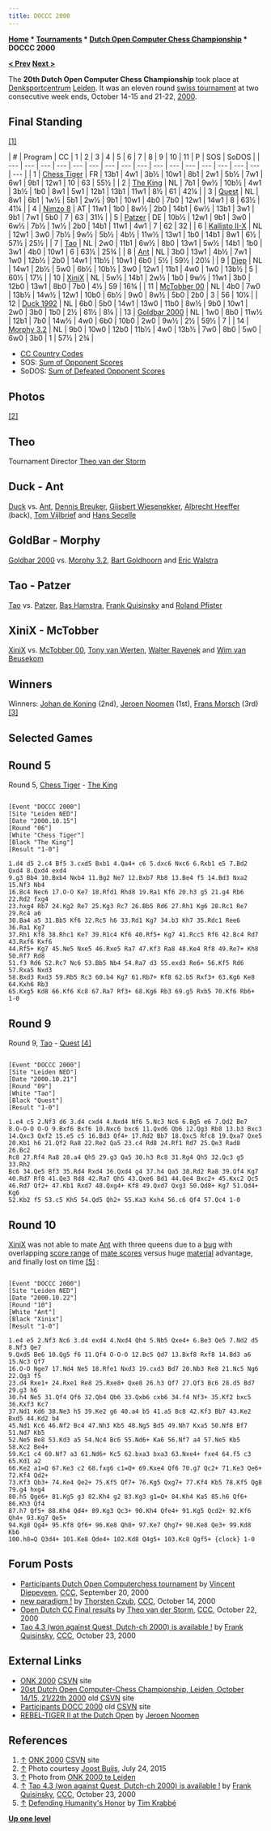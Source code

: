 ```yaml
---
title: DOCCC 2000
---
```

**[Home](Home "Home") * [Tournaments](Tournaments_and_Matches "Tournaments and Matches") * [Dutch Open Computer Chess Championship](Dutch_Open_Computer_Chess_Championship "Dutch Open Computer Chess Championship") * DOCCC 2000**

**[\< Prev](DOCCC_1999 "DOCCC 1999") [Next >](DOCCC_2001 "DOCCC 2001")**

The **20th Dutch Open Computer Chess Championship** took place at [Denksportcentrum](http://www.denksportcentrumleiden.nl/) [Leiden](https://en.wikipedia.org/wiki/Leiden). It was an eleven round [swiss tournament](https://en.wikipedia.org/wiki/Swiss-system_tournament) at two consecutive week ends, October 14-15 and 21-22, [2000](Timeline#2000 "Timeline").

## Final Standing

<a id="cite-note-1" href="#cite-ref-1">[1]</a>

|  #
|  Program
|  CC
|  1
|  2
|  3
|  4
|  5
|  6
|  7
|  8
|  9
|  10
|  11
|  P
|  SOS
|  SoDOS
|
| --- | --- | --- | --- | --- | --- | --- | --- | --- | --- | --- | --- | --- | --- | --- | --- | --- |
|  1
| [Chess Tiger](Chess_Tiger "Chess Tiger") |  FR
|  13b1
|  4w1
|  3b½
|  10w1
|  8b1
|  2w1
|  5b½
|  7w1
|  6w1
|  9b1
|  12w1
|  10
|  63
|  55½
|
|  2
| [The King](The_King "The King") |  NL
|  7b1
|  9w½
|  10b½
|  4w1
|  3b½
|  1b0
|  8w1
|  5w1
|  12b1
|  13b1
|  11w1
|  8½
|  61
|  42¼
|
|  3
| [Quest](Quest "Quest") |  NL
|  8w1
|  6b1
|  1w½
|  5b1
|  2w½
|  9b1
|  10w1
|  4b0
|  7b0
|  12w1
|  14w1
|  8
|  63½
|  41¼
|
|  4
| [Nimzo 8](Nimzo "Nimzo") |  AT
|  11w1
|  1b0
|  8w½
|  2b0
|  14b1
|  6w½
|  13b1
|  3w1
|  9b1
|  7w1
|  5b0
|  7
|  63
|  31½
|
|  5
| [Patzer](Patzer "Patzer") |  DE
|  10b½
|  12w1
|  9b1
|  3w0
|  6w½
|  7b½
|  1w½
|  2b0
|  14b1
|  11w1
|  4w1
|  7
|  62
|  32
|
|  6
| [Kallisto II-X](Kallisto "Kallisto") |  NL
|  12w1
|  3w0
|  7b½
|  9w½
|  5b½
|  4b½
|  11w½
|  13w1
|  1b0
|  14b1
|  8w1
|  6½
|  57½
|  25½
|
|  7
| [Tao](Tao "Tao") |  NL
|  2w0
|  11b1
|  6w½
|  8b0
|  13w1
|  5w½
|  14b1
|  1b0
|  3w1
|  4b0
|  10w1
|  6
|  63½
|  25¾
|
|  8
| [Ant](Ant "Ant") |  NL
|  3b0
|  13w1
|  4b½
|  7w1
|  1w0
|  12b½
|  2b0
|  14w1
|  11b½
|  10w1
|  6b0
|  5½
|  59½
|  20¼
|
|  9
| [Diep](Diep "Diep") |  NL
|  14w1
|  2b½
|  5w0
|  6b½
|  10b½
|  3w0
|  12w1
|  11b1
|  4w0
|  1w0
|  13b½
|  5
|  60½
|  17½
|
|  10
| [XiniX](XiniX "XiniX") |  NL
|  5w½
|  14b1
|  2w½
|  1b0
|  9w½
|  11w1
|  3b0
|  12b0
|  13w1
|  8b0
|  7b0
|  4½
|  59
|  16¾
|
|  11
| [McTobber 00](McTobber "McTobber") |  NL
|  4b0
|  7w0
|  13b½
|  14w½
|  12w1
|  10b0
|  6b½
|  9w0
|  8w½
|  5b0
|  2b0
|  3
|  56
|  10¼
|
|  12
| [Duck 1992](Duck "Duck") |  NL
|  6b0
|  5b0
|  14w1
|  13w0
|  11b0
|  8w½
|  9b0
|  10w1
|  2w0
|  3b0
|  1b0
|  2½
|  61½
|  8¼
|
|  13
| [Goldbar 2000](Goldbar "Goldbar") |  NL
|  1w0
|  8b0
|  11w½
|  12b1
|  7b0
|  14w½
|  4w0
|  6b0
|  10b0
|  2w0
|  9w½
|  2½
|  59½
|  7
|
|  14
| [Morphy 3.2](index.php?title=Morphy_NL&action=edit&redlink=1 "Morphy NL (page does not exist)") |  NL
|  9b0
|  10w0
|  12b0
|  11b½
|  4w0
|  13b½
|  7w0
|  8b0
|  5w0
|  6w0
|  3b0
|  1
|  57½
|  2¾
|

- [CC Country Codes](https://en.wikipedia.org/wiki/ISO_3166-1)
- SOS: [Sum of Opponent Scores](https://en.wikipedia.org/wiki/Buchholz_system)
- SoDOS: [Sum of Defeated Opponent Scores](https://en.wikipedia.org/wiki/Neustadtl_score)

## Photos

<a id="cite-note-2" href="#cite-ref-2">[2]</a>

## Theo

[](File:Theo2000.jpg)
Tournament Director [Theo van der Storm](Theo_van_der_Storm "Theo van der Storm")

## Duck - Ant

[](File:DuckAnt2000.jpg)
[Duck](Duck "Duck") vs. [Ant](Ant "Ant"), [Dennis Breuker](Dennis_Breuker "Dennis Breuker"), [Gijsbert Wiesenekker](Gijsbert_Wiesenekker "Gijsbert Wiesenekker"), [Albrecht Heeffer](Albrecht_Heeffer "Albrecht Heeffer") (back), [Tom Vijlbrief](Tom_Vijlbrief "Tom Vijlbrief") and [Hans Secelle](Hans_Secelle "Hans Secelle")

## GoldBar - Morphy

[](File:GoldBarMorphy2000.jpg)
[Goldbar 2000](Goldbar "Goldbar") vs. [Morphy 3.2](index.php?title=Morphy_NL&action=edit&redlink=1 "Morphy NL (page does not exist)"), [Bart Goldhoorn](Bart_Goldhoorn "Bart Goldhoorn") and [Eric Walstra](index.php?title=Eric_Walstra&action=edit&redlink=1 "Eric Walstra (page does not exist)")

## Tao - Patzer

[](File:TaoPatzer2000.jpg)
[Tao](Tao "Tao") vs. [Patzer](Patzer "Patzer"), [Bas Hamstra](Bas_Hamstra "Bas Hamstra"), [Frank Quisinsky](Frank_Quisinsky "Frank Quisinsky") and [Roland Pfister](Roland_Pfister "Roland Pfister")

## XiniX - McTobber

[](File:XinixMcTobber2000.jpg)
[XiniX](XiniX "XiniX") vs. [McTobber 00](McTobber "McTobber"), [Tony van Werten](Tony_van_Roon-Werten "Tony van Roon-Werten"), [Walter Ravenek](Walter_Ravenek "Walter Ravenek") and [Wim van Beusekom](Wim_van_Beusekom "Wim van Beusekom")

## Winners

[](http://old.csvn.nl/csvnp25.html)
Winners: [Johan de Koning](Johan_de_Koning "Johan de Koning") (2nd), [Jeroen Noomen](Jeroen_Noomen "Jeroen Noomen") (1st), [Frans Morsch](Frans_Morsch "Frans Morsch") (3rd) <a id="cite-note-3" href="#cite-ref-3">[3]</a>

## Selected Games

## Round 5

Round 5, [Chess Tiger](Chess_Tiger "Chess Tiger") - [The King](The_King "The King")

```

[Event "DOCCC 2000"]
[Site "Leiden NED"]
[Date "2000.10.15"]
[Round "06"]
[White "Chess Tiger"]
[Black "The King"]
[Result "1-0"]

1.d4 d5 2.c4 Bf5 3.cxd5 Bxb1 4.Qa4+ c6 5.dxc6 Nxc6 6.Rxb1 e5 7.Bd2 Qxd4 8.Qxd4 exd4
9.g3 Bb4 10.Bxb4 Nxb4 11.Bg2 Ne7 12.Bxb7 Rb8 13.Be4 f5 14.Bd3 Nxa2 15.Nf3 Nb4
16.Bc4 Nec6 17.O-O Ke7 18.Rfd1 Rhd8 19.Ra1 Kf6 20.h3 g5 21.g4 Rb6 22.Rd2 fxg4
23.hxg4 Rb7 24.Kg2 Re7 25.Kg3 Rc7 26.Bb5 Rd6 27.Rh1 Kg6 28.Rc1 Re7 29.Rc4 a6
30.Ba4 a5 31.Bb5 Kf6 32.Rc5 h6 33.Rd1 Kg7 34.b3 Kh7 35.Rdc1 Ree6 36.Ra1 Kg7
37.Rh1 Kf8 38.Rhc1 Ke7 39.R1c4 Kf6 40.Rf5+ Kg7 41.Rcc5 Rf6 42.Bc4 Rd7 43.Rxf6 Kxf6
44.Rf5+ Kg7 45.Ne5 Nxe5 46.Rxe5 Ra7 47.Kf3 Ra8 48.Ke4 Rf8 49.Re7+ Kh8 50.Rf7 Rd8
51.f3 Rd6 52.Rc7 Nc6 53.Bb5 Nb4 54.Ra7 d3 55.exd3 Re6+ 56.Kf5 Rd6 57.Rxa5 Nxd3
58.Bxd3 Rxd3 59.Rb5 Rc3 60.b4 Kg7 61.Rb7+ Kf8 62.b5 Rxf3+ 63.Kg6 Ke8 64.Kxh6 Rb3
65.Kxg5 Kd8 66.Kf6 Kc8 67.Ra7 Rf3+ 68.Kg6 Rb3 69.g5 Rxb5 70.Kf6 Rb6+ 1-0

```

## Round 9

Round 9, [Tao](Tao "Tao") - [Quest](Quest "Quest") <a id="cite-note-4" href="#cite-ref-4">[4]</a>

```

[Event "DOCCC 2000"]
[Site "Leiden NED"]
[Date "2000.10.21"]
[Round "09"]
[White "Tao"]
[Black "Quest"]
[Result "1-0"]

1.e4 c5 2.Nf3 d6 3.d4 cxd4 4.Nxd4 Nf6 5.Nc3 Nc6 6.Bg5 e6 7.Qd2 Be7
8.O-O-O O-O 9.Bxf6 Bxf6 10.Nxc6 bxc6 11.Qxd6 Qb6 12.Qg3 Rb8 13.b3 Bxc3
14.Qxc3 Qxf2 15.e5 c5 16.Bd3 Qf4+ 17.Rd2 Bb7 18.Qxc5 Rfc8 19.Qxa7 Qxe5 
20.Kb1 h6 21.Qf2 Ra8 22.Re2 Qa5 23.c4 Rd8 24.Rf1 Rd7 25.Qe3 Rad8 26.Bc2 
Rc8 27.Rf4 Ra8 28.a4 Qh5 29.g3 Qa5 30.h3 Rc8 31.Rg4 Qh5 32.Qc3 g5 33.Rh2
Bc6 34.Qe5 Bf3 35.Rd4 Rxd4 36.Qxd4 g4 37.h4 Qa5 38.Rd2 Ra8 39.Qf4 Kg7 
40.Rd7 Rf8 41.Qe3 Rd8 42.Ra7 Qh5 43.Qxe6 Bd1 44.Qe4 Bxc2+ 45.Kxc2 Qc5 
46.Rd7 Qf2+ 47.Kb1 Rxd7 48.Qxg4+ Kf8 49.Qxd7 Qxg3 50.Qd8+ Kg7 51.Qd4+ Kg6
52.Kb2 f5 53.c5 Kh5 54.Qd5 Qh2+ 55.Ka3 Kxh4 56.c6 Qf4 57.Qc4 1-0

```

## Round 10

[XiniX](XiniX "XiniX") was not able to mate [Ant](Ant "Ant") with three queens due to a [bug](Engine_Testing#bugs "Engine Testing") with overlapping [score range](Score#ValueRange "Score") of [mate scores](Score#MateScores "Score") versus huge [material](Material "Material") advantage, and finally lost on time <a id="cite-note-5" href="#cite-ref-5">[5]</a> :

```

[Event "DOCCC 2000"]
[Site "Leiden NED"]
[Date "2000.10.22"]
[Round "10"]
[White "Ant"]
[Black "Xinix"]
[Result "1-0"]

1.e4 e5 2.Nf3 Nc6 3.d4 exd4 4.Nxd4 Qh4 5.Nb5 Qxe4+ 6.Be3 Qe5 7.Nd2 d5 8.Nf3 Qe7
9.Qxd5 Be6 10.Qg5 f6 11.Qf4 O-O-O 12.Bc5 Qd7 13.Bxf8 Rxf8 14.Bd3 a6 15.Nc3 Qf7
16.O-O Nge7 17.Nd4 Ne5 18.Rfe1 Nxd3 19.cxd3 Bd7 20.Nb3 Re8 21.Nc5 Ng6 22.Qg3 f5
23.d4 Rxe1+ 24.Rxe1 Re8 25.Rxe8+ Qxe8 26.h3 Qf7 27.Qf3 Bc6 28.d5 Bd7 29.g3 h6
30.h4 Ne5 31.Qf4 Qf6 32.Qb4 Qb6 33.Qxb6 cxb6 34.f4 Nf3+ 35.Kf2 bxc5 36.Kxf3 Kc7
37.Nd1 Kd6 38.Ne3 h5 39.Ke2 g6 40.a4 b5 41.a5 Bc8 42.Kf3 Bb7 43.Ke2 Bxd5 44.Kd2 b4
45.Nd1 Kc6 46.Nf2 Bc4 47.Nh3 Kb5 48.Ng5 Bd5 49.Nh7 Kxa5 50.Nf8 Bf7 51.Nd7 Kb5
52.Ne5 Be8 53.Kd3 a5 54.Nc4 Bc6 55.Nd6+ Ka6 56.Nf7 a4 57.Ne5 Kb5 58.Kc2 Be4+
59.Kc1 c4 60.Nf7 a3 61.Nd6+ Kc5 62.bxa3 bxa3 63.Nxe4+ fxe4 64.f5 c3 65.Kd1 a2
66.Ke2 a1=Q 67.Ke3 c2 68.fxg6 c1=Q+ 69.Kxe4 Qf6 70.g7 Qc2+ 71.Ke3 Qe6+ 72.Kf4 Qd2+
73.Kf3 Qb3+ 74.Ke4 Qe2+ 75.Kf5 Qf7+ 76.Kg5 Qxg7+ 77.Kf4 Kb5 78.Kf5 Qg8 79.g4 hxg4
80.h5 Qge6+ 81.Kg5 g3 82.Kh4 g2 83.Kg3 g1=Q+ 84.Kh4 Ka5 85.h6 Qf6+ 86.Kh3 Qf4
87.h7 Qf5+ 88.Kh4 Qd4+ 89.Kg3 Qc3+ 90.Kh4 Qfe4+ 91.Kg5 Qcd2+ 92.Kf6 Qh4+ 93.Kg7 Qe5+
94.Kg8 Qg4+ 95.Kf8 Qf6+ 96.Ke8 Qh8+ 97.Ke7 Qhg7+ 98.Ke8 Qe3+ 99.Kd8 Kb6
100.h8=Q Q3d4+ 101.Ke8 Qde4+ 102.Kd8 Q4g5+ 103.Kc8 Qgf5+ {clock} 1-0

```

## Forum Posts

- [Participants Dutch Open Computerchess tournament](https://www.stmintz.com/ccc/index.php?id=130068) by [Vincent Diepeveen](Vincent_Diepeveen "Vincent Diepeveen"), [CCC](CCC "CCC"), September 20, 2000
- [new paradigm !](https://www.stmintz.com/ccc/index.php?id=133004) by [Thorsten Czub](Thorsten_Czub "Thorsten Czub"), [CCC](CCC "CCC"), October 14, 2000
- [Open Dutch CC Final results](https://www.stmintz.com/ccc/index.php?id=134518) by [Theo van der Storm](Theo_van_der_Storm "Theo van der Storm"), [CCC](CCC "CCC"), October 22, 2000
- [Tao 4.3 (won against Quest, Dutch-ch 2000) is available !](https://www.stmintz.com/ccc/index.php?id=134675) by [Frank Quisinsky](Frank_Quisinsky "Frank Quisinsky"), [CCC](CCC "CCC"), October 23, 2000

## External Links

- [ONK 2000](http://www.csvn.nl/index.php/historie/n-k-computerschaak/45-2000) [CSVN](CSVN "CSVN") site
- [20st Dutch Open Computer-Chess Championship, Leiden, October 14/15, 21/22th 2000](http://old.csvn.nl/docc00.html) old [CSVN](CSVN "CSVN") site
- [Participants DOCC 2000](http://old.csvn.nl/partic00.html) old [CSVN](CSVN "CSVN") site
- [REBEL-TIGER II at the Dutch Open](http://www.rebel.nl/dutch_00.htm) by [Jeroen Noomen](Jeroen_Noomen "Jeroen Noomen")

## References

1. <a id="cite-ref-1" href="#cite-note-1">↑</a> [ONK 2000](http://www.csvn.nl/index.php/historie/n-k-computerschaak/45-2000) [CSVN](CSVN "CSVN") site
1. <a id="cite-ref-2" href="#cite-note-2">↑</a> Photo courtesy [Joost Buijs](Joost_Buijs "Joost Buijs"), July 24, 2015
1. <a id="cite-ref-3" href="#cite-note-3">↑</a> Photo from [ONK 2000 te Leiden](http://old.csvn.nl/csvnp25.html)
1. <a id="cite-ref-4" href="#cite-note-4">↑</a> [Tao 4.3 (won against Quest, Dutch-ch 2000) is available !](https://www.stmintz.com/ccc/index.php?id=134675) by [Frank Quisinsky](Frank_Quisinsky "Frank Quisinsky"), [CCC](CCC "CCC"), October 23, 2000
1. <a id="cite-ref-5" href="#cite-note-5">↑</a> [Defending Humanity's Honor](http://www.xs4all.nl/~timkr/chess2/honor.htm) by [Tim Krabbé](https://en.wikipedia.org/wiki/Tim_Krabb%C3%A9)

**[Up one level](Dutch_Open_Computer_Chess_Championship "Dutch Open Computer Chess Championship")**


